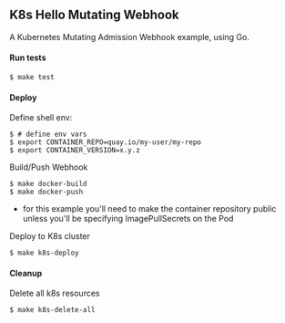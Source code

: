 ## K8s Hello Mutating Webhook
A Kubernetes Mutating Admission Webhook example, using Go.


#### Run tests
```
$ make test
```

#### Deploy
Define shell env:
```
$ # define env vars
$ export CONTAINER_REPO=quay.io/my-user/my-repo
$ export CONTAINER_VERSION=x.y.z
```

Build/Push Webhook 
```
$ make docker-build
$ make docker-push
```
* for this example you'll need to make the container repository public unless you'll be specifying ImagePullSecrets on the Pod

Deploy to K8s cluster
```
$ make k8s-deploy
```


#### Cleanup
Delete all k8s resources
```
$ make k8s-delete-all
```

